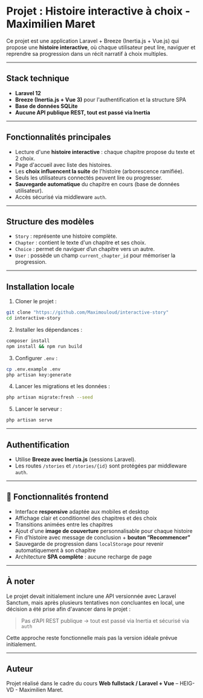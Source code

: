 
# Projet : Histoire interactive à choix - Maximilien Maret

Ce projet est une application Laravel + Breeze (Inertia.js + Vue.js) qui propose une **histoire interactive**, où chaque utilisateur peut lire, naviguer et reprendre sa progression dans un récit narratif à choix multiples.

---

## Stack technique

- **Laravel 12**
- **Breeze (Inertia.js + Vue 3)** pour l'authentification et la structure SPA
- **Base de données SQLite**
- **Aucune API publique REST, tout est passé via Inertia**

---

##  Fonctionnalités principales

- Lecture d'une **histoire interactive** : chaque chapitre propose du texte et 2 choix.
- Page d'accueil avec liste des histoires.
- Les **choix influencent la suite** de l'histoire (arborescence ramifiée).
- Seuls les utilisateurs connectés peuvent lire ou progresser.
- **Sauvegarde automatique** du chapitre en cours (base de données utilisateur).
- Accès sécurisé via middleware `auth`.

---

## Structure des modèles

- `Story` : représente une histoire complète.
- `Chapter` : contient le texte d'un chapitre et ses choix.
- `Choice` : permet de naviguer d’un chapitre vers un autre.
- `User` : possède un champ `current_chapter_id` pour mémoriser la progression.

---

## Installation locale

1. Cloner le projet :
```bash
git clone "https://github.com/Maximouloud/interactive-story"
cd interactive-story
```

2. Installer les dépendances :
```bash
composer install
npm install && npm run build
```

3. Configurer `.env` :
```bash
cp .env.example .env
php artisan key:generate
```

4. Lancer les migrations et les données :
```bash
php artisan migrate:fresh --seed
```

5. Lancer le serveur :
```bash
php artisan serve
```

---

## Authentification

- Utilise **Breeze avec Inertia.js** (sessions Laravel).
- Les routes `/stories` et `/stories/{id}` sont protégées par middleware `auth`.

---

## 🎨 Fonctionnalités frontend

- Interface **responsive** adaptée aux mobiles et desktop
- Affichage clair et conditionnel des chapitres et des choix
- Transitions animées entre les chapitres
- Ajout d'une **image de couverture** personnalisable pour chaque histoire
- Fin d’histoire avec message de conclusion + **bouton “Recommencer”**
- Sauvegarde de progression dans `localStorage` pour revenir automatiquement à son chapitre
- Architecture **SPA complète** : aucune recharge de page

---

## À noter

Le projet devait initialement inclure une API versionnée avec Laravel Sanctum, mais après plusieurs tentatives non concluantes en local, une décision a été prise afin d'avancer dans le projet :

> Pas d’API REST publique →  tout est passé via Inertia et sécurisé via `auth`

Cette approche reste fonctionnelle mais pas la version idéale prévue initialement.

---

## Auteur

Projet réalisé dans le cadre du cours **Web fullstack / Laravel + Vue** – HEIG-VD - Maximilien Maret.
